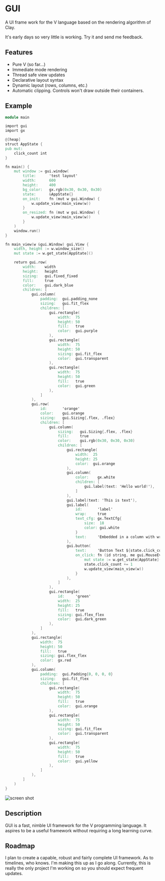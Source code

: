 # GUI

A UI frame work for the V language based on the rendering algorithm of Clay.

It's early days so very little is working. Try it and send me feedback.

## Features

- Pure V (so far...)
- Immediate mode rendering
- Thread safe view updates
- Declarative layout syntax
- Dynamic layout (rows, columns, etc.)
- Automatic clipping. Controls won't draw outside their containers.

## Example
```v
module main

import gui
import gx

@[heap]
struct AppState {
pub mut:
	click_count int
}

fn main() {
	mut window := gui.window(
		title:      'test layout'
		width:      600
		height:     400
		bg_color:   gx.rgb(0x30, 0x30, 0x30)
		state:      &AppState{}
		on_init:    fn (mut w gui.Window) {
			w.update_view(main_view(w))
		}
		on_resized: fn (mut w gui.Window) {
			w.update_view(main_view(w))
		}
	)
	window.run()
}

fn main_view(w &gui.Window) gui.View {
	width, height := w.window_size()
	mut state := w.get_state[AppState]()

	return gui.row(
		width:    width
		height:   height
		sizing:   gui.fixed_fixed
		fill:     true
		color:    gui.dark_blue
		children: [
			gui.column(
				padding:  gui.padding_none
				sizing:   gui.fit_flex
				children: [
					gui.rectangle(
						width:  75
						height: 50
						fill:   true
						color:  gui.purple
					),
					gui.rectangle(
						width:  75
						height: 50
						sizing: gui.fit_flex
						color:  gui.transparent
					),
					gui.rectangle(
						width:  75
						height: 50
						fill:   true
						color:  gui.green
					),
				]
			),
			gui.row(
				id:       'orange'
				color:    gui.orange
				sizing:   gui.Sizing{.flex, .flex}
				children: [
					gui.column(
						sizing:   gui.Sizing{.flex, .flex}
						fill:     true
						color:    gui.rgb(0x30, 0x30, 0x30)
						children: [
							gui.rectangle(
								width:  25
								height: 25
								color:  gui.orange
							),
							gui.column(
								color:    gx.white
								children: [
									gui.label(text: 'Hello world!'),
								]
							),
							gui.label(text: 'This is text'),
							gui.label(
								id:       'label'
								wrap:     true
								text_cfg: gx.TextCfg{
									size:  18
									color: gui.white
								}
								text:     'Embedded in a column with wrapping'
							),
							gui.button(
								text:     'Button Text ${state.click_count}'
								on_click: fn (id string, me gui.MouseEvent, mut w gui.Window) {
									mut state := w.get_state[AppState]()
									state.click_count += 1
									w.update_view(main_view(w))
								}
							),
						]
					),
					gui.rectangle(
						id:     'green'
						width:  25
						height: 25
						fill:   true
						sizing: gui.flex_flex
						color:  gui.dark_green
					),
				]
			),
			gui.rectangle(
				width:  75
				height: 50
				fill:   true
				sizing: gui.flex_flex
				color:  gx.red
			),
			gui.column(
				padding:  gui.Padding{0, 0, 0, 0}
				sizing:   gui.fit_flex
				children: [
					gui.rectangle(
						width:  75
						height: 50
						fill:   true
						color:  gui.orange
					),
					gui.rectangle(
						width:  75
						height: 50
						sizing: gui.fit_flex
						color:  gui.transparent
					),
					gui.rectangle(
						width:  75
						height: 50
						fill:   true
						color:  gui.yellow
					),
				]
			),
		]
	)
}
````
![screen shot](gui.png)

## Description

GUI is a fast, nimble UI framework for the V programming language. It aspires to be
a useful framework without requiring a long learning curve.

## Roadmap

I plan to create a capable, robust and fairly complete UI framework. As to timelines,
who knows. I'm making this up as I go along. Currently, this is really the only project
I'm working on so you should expect frequent updates.